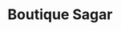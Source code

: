 ---
title: "Boutique Sagar"
url: /ciudad-autonoma-de-buenos-aires/boutique-sagar/
shop: Kleidung
---